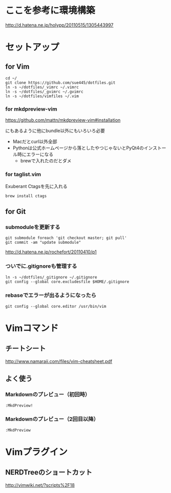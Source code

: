 # ここを参考に環境構築 
http://d.hatena.ne.jp/holypp/20110515/1305443997

# セットアップ 
## for Vim 
    cd ~/
    git clone https://github.com/sue445/dotfiles.git
    ln -s ~/dotfiles/_vimrc ~/.vimrc
    ln -s ~/dotfiles/_gvimrc ~/.gvimrc
    ln -s ~/dotfiles/vimfiles ~/.vim

### for mkdpreview-vim
https://github.com/mattn/mkdpreview-vim#installation

にもあるように他にbundle以外にもいろいろ必要

* Macだとcurl以外全部
* Pythonは公式ホームページから落としたやつじゃないとPyQt4のインストール時にエラーになる
    * brewで入れたのだとダメ

### for taglist.vim
Exuberant Ctagsを先に入れる

    brew install ctags

## for Git
### submoduleを更新する
    git submodule foreach 'git checkout master; git pull'
    git commit -am "update submodule"
http://d.hatena.ne.jp/rochefort/20110410/p1

### ついでに.gitignoreも管理する
    ln -s ~/dotfiles/_gitignore ~/.gitignore
    git config --global core.excludesfile $HOME/.gitignore

### rebaseでエラーが出るようになったら 
    git config --global core.editor /usr/bin/vim

# Vimコマンド
## チートシート
http://www.namaraii.com/files/vim-cheatsheet.pdf

## よく使う
### Markdownのプレビュー（初回時）
    :MkdPreview!

### Markdownのプレビュー（2回目以降）
    :MkdPreview

# Vimプラグイン
## NERDTreeのショートカット
http://vimwiki.net/?scripts%2F18
